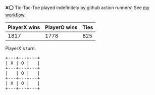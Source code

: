 :x::o: Tic-Tac-Toe played indefinitely by github action runners! See [my workflow](.github/workflows/play.yaml).

|PlayerX wins|PlayerO wins|Ties|
|-|-|-|
|1817|1778|825|

PlayerX's turn.

<pre>
+---+---+---+
| X | O |   |
+---+---+---+
|   | O |   |
+---+---+---+
| X | O |   |
+---+---+---+
</pre>